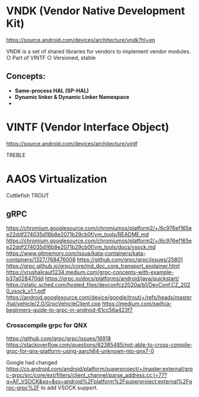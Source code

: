 
# VNDK (Vendor Native Development Kit)
https://source.android.com/devices/architecture/vndk?hl=en

VNDK is a set of shared libraries for vendors to implement vendor modules.
○ Part of VINTF
○ Versioned, stable
## Concepts:
* __Same-process HAL (SP-HAL)__
* __Dynamic linker & Dynamic Linker Namespace__
* 


# VINTF (Vendor Interface Object)
https://source.android.com/devices/architecture/vintf




TREBLE

# AAOS Virtualization
Cuttlefish
TROUT

## gRPC

https://chromium.googlesource.com/chromiumos/platform2/+/6c976ef165ee22ddf274035d16b8e2071b29cb0f/vm_tools/README.md
https://chromium.googlesource.com/chromiumos/platform2/+/6c976ef165ee22ddf274035d16b8e2071b29cb0f/vm_tools/docs/vsock.md
https://www.gitmemory.com/issue/kata-containers/kata-containers/1327/768476008
https://github.com/grpc/grpc/issues/25801
https://grpc.github.io/grpc/core/md_doc_core_transport_explainer.html
https://vrushaliraut1234.medium.com/grpc-concepts-with-example-b37a028470dd
https://grpc.io/docs/platforms/android/java/quickstart/
https://static.sched.com/hosted_files/devconfcz2020a/b1/DevConf.CZ_2020_vsock_v1.1.pdf
https://android.googlesource.com/device/google/trout/+/refs/heads/master/hal/vehicle/2.0/GrpcVehicleClient.cpp
https://medium.com/swlh/a-beginners-guide-to-grpc-in-android-61cc56a423f7

### Crosscompile grpc for QNX
https://github.com/grpc/grpc/issues/16918
https://stackoverflow.com/questions/62385485/not-able-to-cross-compile-grpc-for-qnx-platform-using-aarch64-unknown-nto-qnx7-0

Google had changed https://cs.android.com/android/platform/superproject/+/master:external/grpc-grpc/src/core/ext/filters/client_channel/parse_address.cc;l=77?q=AF_VSOCK&sq=&ss=android%2Fplatform%2Fsuperproject:external%2Fgrpc-grpc%2F
to add VSOCK support.
